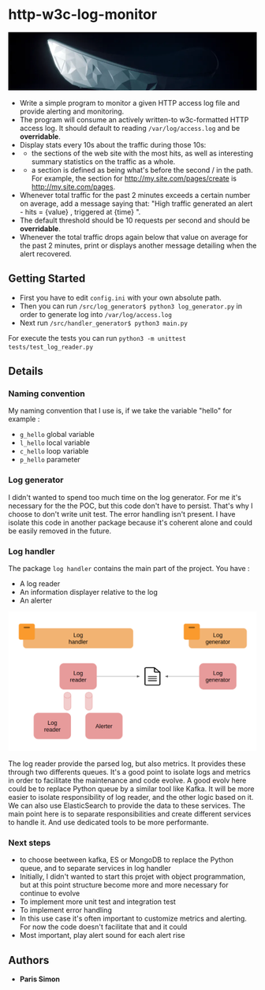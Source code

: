 # http-w3c-log-monitor
![N|Solid](https://raw.githubusercontent.com/haagor/http-w3c-log-monitor/master/img/banner.png)

* Write a simple program to monitor a given HTTP access log file and provide alerting and monitoring.
* The program will consume an actively written-to w3c-formatted HTTP access log. It should default to reading `/var/log/access.log` and be **overridable**.
* Display stats every 10s about the traffic during those 10s:
* * the sections of the web site with the most hits, as well as interesting summary statistics on the traffic as a whole.
* * a section is defined as being what's before the second / in the path. For example, the section for http://my.site.com/pages/create is http://my.site.com/pages.
* Whenever total traffic for the past 2 minutes exceeds a certain number on average, add a message saying that: "High traffic generated an alert - hits = {value} , triggered at {time} ".
* The default threshold should be 10 requests per second and should be **overridable**.
* Whenever the total traffic drops again below that value on average for the past 2 minutes, print or displays another message detailing when the alert recovered.

## Getting Started
* First you have to edit `config.ini` with your own absolute path.
* Then you can run `/src/log_generator$ python3 log_generator.py` in order to generate log into `/var/log/access.log`
* Next run `/src/handler_generator$ python3 main.py`

For execute the tests you can run `python3 -m unittest tests/test_log_reader.py`

## Details

### Naming convention
My naming convention that I use is, if we take the variable "hello" for example :

* `g_hello` global variable
* `l_hello` local variable
* `c_hello` loop variable
* `p_hello` parameter

### Log generator
I didn't wanted to spend too much time on the log generator. For me it's necessary for the the POC, but this code don't have to persist. That's why I choose to don't write unit test.
The error handling isn't present.
I have isolate this code in another package because it's coherent alone and could be easily removed in the future.

### Log handler
The package `log handler` contains the main part of the project. You have :

- A log reader
- An information displayer relative to the log
- An alerter

![N|Solid](https://raw.githubusercontent.com/haagor/http-w3c-log-monitor/master/img/projectStructur.png)

The log reader provide the parsed log, but also metrics. It provides these through two differents queues. It's a good point to isolate logs and metrics in order to facilitate the maintenance and code evolve.
A good evolv here could be to replace Python queue by a similar tool like Kafka. It will be more easier to isolate responsibility of log reader, and the other logic based on it. We can also use ElasticSearch to provide the data to these services. The main point here is to separate responsibilities and create different services to handle it. And use dedicated tools to be more performante. 

### Next steps

* to choose beetween kafka, ES or MongoDB to replace the Python queue, and to separate services in log handler
* Initially, I didn't wanted to start this projet with object programmation, but at this point structure become more and more necessary for continue to evolve
* To implement more unit test and integration test
* To implement error handling
* In this use case it's often important to customize metrics and alerting. For now the code doesn't facilitate that and it could
* Most important, play alert sound for each alert rise


## Authors

* **Paris Simon** 